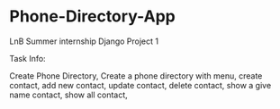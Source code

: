 # Phone-Directory-App
LnB Summer internship Django Project 1

Task Info:

Create Phone Directory,
Create a phone directory with menu,
create contact,
add new contact,
update contact,
delete contact,
show a give name contact,
show all contact,
